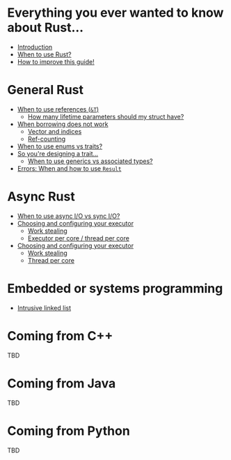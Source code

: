 # Everything you ever wanted to know about Rust...

- [Introduction](./introduction.md)
- [When to use Rust?](./when_to_use_rust.md)
- [How to improve this guide!](./contribution.md)

# General Rust

- [When to use references (`&T`)](./when_to_use_references.md)
    - [How many lifetime parameters should my struct have?](./how_many_lifetime_parameters.md)
- [When borrowing does not work](./when_not_to_borrow.md)
    - [Vector and indices](./vector_and_indices.md)
    - [Ref-counting](./ref_counting.md)
- [When to use enums vs traits?](./enums.md)
- [So you're designing a trait...](./traits.md)
    - [When to use generics vs associated types?](./generics_vs_assoc_type.md)
- [Errors: When and how to use `Result`](./using_result.md)

# Async Rust

- [When to use async I/O vs sync I/O?](./when_async.md)
- [Choosing and configuring your executor](./which_executor.md)
    - [Work stealing](./work_stealing.md)
    - [Executor per core / thread per core](./thread_per_core.md)
- [Choosing and configuring your executor](./executor.md)
    - [Work stealing](./work_stealing.md)
    - [Thread per core](./thread_per_core.md)

# Embedded or systems programming

- [Intrusive linked list](./intrusive_linked_list.md)

# Coming from C++

TBD

# Coming from Java

TBD

# Coming from Python

TBD
